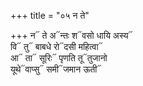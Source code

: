 +++
title = "०५ न ते"

+++
न᳓ ते अ᳓न्तः श᳓वसो धायि अस्य᳓  
वि᳓ तु᳓ बाबधे रो᳓दसी महित्वा᳓  
आ᳓ ता᳓ सूरिः᳓ पृणति तू᳓तुजानो  
यूथे᳓वाप्सु᳓ समी᳓जमान ऊती᳓